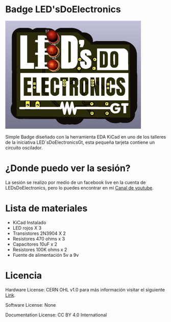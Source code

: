 # Badge LED'sDoElectronics
<img src="Top.jpeg" width="425"/>


Simple Badge diseñado con la herramienta EDA KiCad en uno de los talleres de la iniciativa LED´sDoElectronicsGt, esta pequeña tarjeta contiene un circuito oscilador.

# ¿Donde puedo ver la sesión?

La sesión se realizo por medio de un facebook live en la cuenta de LEDsDoElectronics, pero lo puedes encontrar en mi [Canal de youtube][YTB].

[YTB]: https://youtu.be/NXX7O06I9Ms

# Lista de materiales

- KiCad Instalado 
- LED rojos X 3 
- Transistores 2N3904 X 2
- Resistores 470 ohms x 3 
- Capacitores 10uF x 2
- Resistores 100K ohms x 2 
- Fuente de alimentación 5v a 9v

# Licencia

Hardware License: CERN OHL v1.0 para más información visitar el siguiente [Link][CERN_v1].

[CERN_v1]: https://ohwr.org/project/cernohl/wikis/Documents/CERN-OHL-version-1.2

Software License: None

Documentation License: CC BY 4.0 International
